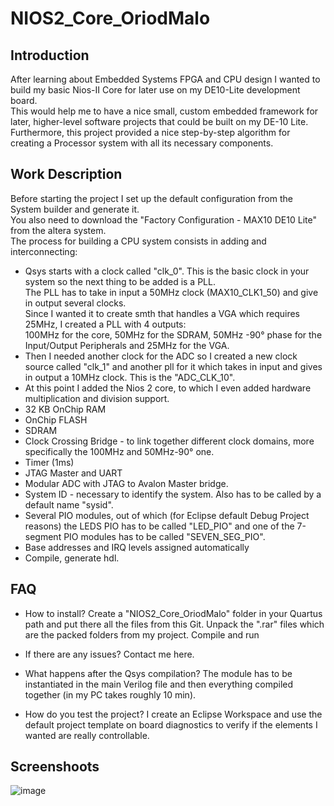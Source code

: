 # NIOS2_Core_OriodMalo 

## Introduction

After learning about Embedded Systems FPGA and CPU design I wanted to build my basic Nios-II Core for later use on my DE10-Lite development board. <br>
This would help me to have a nice small, custom embedded framework for later, higher-level software projects that could be built on my DE-10 Lite. <br>
Furthermore, this project provided a nice step-by-step algorithm for creating a Processor system with all its necessary components. <br>

## Work Description 
Before starting the project I set up the default configuration from the System builder and generate it.<br>
You also need to download the "Factory Configuration - MAX10 DE10 Lite" from the altera system.<br>
The process for building a CPU system consists in adding and interconnecting:<br>

* Qsys starts with a clock called "clk_0". This is the basic clock in your system so the next thing to be added is a PLL.<br>
The PLL has to take in input a 50MHz clock (MAX10_CLK1_50) and give in output several clocks.<br>
Since I wanted it to create smth that handles a VGA which requires 25MHz, I created a PLL with 4 outputs:<br>
100MHz for the core, 50MHz for the SDRAM, 50MHz -90° phase for the Input/Output Peripherals and 25MHz for the VGA.
* Then I needed another clock for the ADC so I created a new clock source called "clk_1" and another pll for it which takes in input and gives in output a 10MHz clock. This is the "ADC_CLK_10".
* At this point I added the Nios 2 core, to which I even added hardware multiplication and division support.
* 32 KB OnChip RAM
* OnChip FLASH
* SDRAM
* Clock Crossing Bridge - to link together different clock domains, more specifically the 100MHz and 50MHz-90° one.
* Timer (1ms) 
* JTAG Master and UART
* Modular ADC with JTAG to Avalon Master bridge.
* System ID - necessary to identify the system. Also has to be called by a default name "sysid".
* Several PIO modules, out of which (for Eclipse default Debug Project reasons) the LEDS PIO has to be called "LED_PIO" and one of the 7-segment PIO modules has to be called "SEVEN_SEG_PIO".
* Base addresses and IRQ levels assigned automatically
* Compile, generate hdl.

## FAQ
* How to install? Create a "NIOS2_Core_OriodMalo" folder in your Quartus path and put there all the files from this Git. Unpack the ".rar" files which are the packed folders from my project. Compile and run

* If there are any issues? Contact me here.

* What happens after the Qsys compilation? The module has to be instantiated in the main Verilog file and then everything compiled together (in my PC takes roughly 10 min).

* How do you test the project? I create an Eclipse Workspace and use the default project template on board diagnostics to verify if the elements I wanted are really controllable.

## Screenshoots

![image](https://user-images.githubusercontent.com/123891760/221951920-f3516cde-ea0f-4e71-bba2-9d103cfbf2ed.png)
